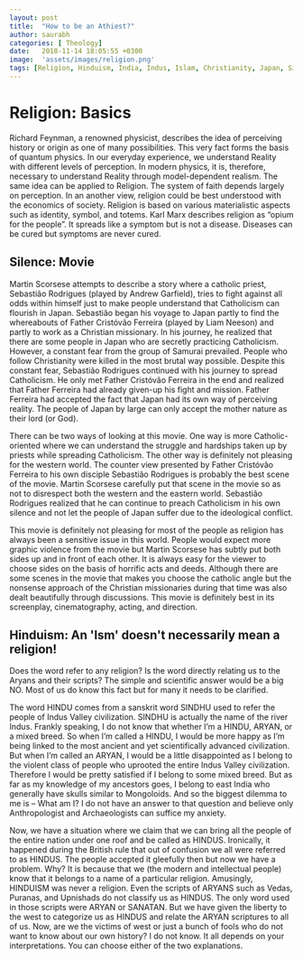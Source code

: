 ```yaml
---
layout: post
title:  "How to be an Athiest?"
author: saurabh
categories: [ Theology]
date:   2018-11-14 18:05:55 +0300
image:  'assets/images/religion.png'
tags: [Religion, Hinduism, India, Indus, Islam, Christianity, Japan, Silence]
---
```

# Religion: Basics

Richard Feynman, a renowned physicist, describes the idea of perceiving history or origin as one of many possibilities. This very fact forms the basis of quantum physics. In our everyday experience, we understand Reality with different levels of perception. In modern physics, it is, therefore, necessary to understand Reality through model-dependent realism. The same idea can be applied to Religion. The system of faith depends largely on perception. In an another view, religion could be best understood with the economics of society. Religion is based on various materialistic aspects such as identity, symbol, and totems. Karl Marx describes religion as “opium for the people”. It spreads like a symptom but is not a disease. Diseases can be cured but symptoms are never cured.

## Silence: Movie 

Martin Scorsese attempts to describe a story where a catholic priest, Sebastião Rodrigues (played by Andrew Garfield), tries to fight against all odds within himself just to make people understand that Catholicism can flourish in Japan. Sebastião began his voyage to Japan partly to find the whereabouts of Father Cristóvão Ferreira (played by Liam Neeson) and partly to work as a Christian missionary. In his journey, he realized that there are some people in Japan who are secretly practicing Catholicism. However, a constant fear from the group of Samurai prevailed. People who follow Christianity were killed in the most brutal way possible. Despite this constant fear, Sebastião Rodrigues continued with his journey to spread Catholicism. He only met Father Cristóvão Ferreira in the end and realized that Father Ferreira had already given-up his fight and mission. Father Ferreira had accepted the fact that Japan had its own way of perceiving reality. The people of Japan by large can only accept the mother nature as their lord (or God).

There can be two ways of looking at this movie. One way is more Catholic-oriented where we can understand the struggle and hardships taken up by priests while spreading Catholicism. The other way is definitely not pleasing for the western world. The counter view presented by Father Cristóvão Ferreira to his own disciple Sebastião Rodrigues is probably the best scene of the movie. Martin Scorsese carefully put that scene in the movie so as not to disrespect both the western and the eastern world. Sebastião Rodrigues realized that he can continue to preach Catholicism in his own silence and not let the people of Japan suffer due to the ideological conflict.

This movie is definitely not pleasing for most of the people as religion has always been a sensitive issue in this world. People would expect more graphic violence from the movie but Martin Scorsese has subtly put both sides up and in front of each other. It is always easy for the viewer to choose sides on the basis of horrific acts and deeds. Although there are some scenes in the movie that makes you choose the catholic angle but the nonsense approach of the Christian missionaries during that time was also dealt beautifully through discussions. This movie is definitely best in its screenplay, cinematography, acting, and direction.

## Hinduism: An 'Ism' doesn't necessarily mean a religion!

Does the word refer to any religion? Is the word directly relating us to the Aryans and their scripts? The simple and scientific answer would be a big NO. Most of us do know this fact but for many it needs to be clarified.

The word HINDU comes from a sanskrit word SINDHU used to refer the people of Indus Valley civilization. SINDHU is actually the name of the river Indus. Frankly speaking, I do not know that whether I’m a HINDU, ARYAN, or a mixed breed. So when I’m called a HINDU, I would be more happy as I’m being linked to the most ancient and yet scientifically advanced civilization. But when I’m called an ARYAN, I would be a little disappointed as I belong to the violent class of people who uprooted the entire Indus Valley civilization. Therefore I would be pretty satisfied if I belong to some mixed breed. But as far as my knowledge of my ancestors goes, I belong to east India who generally have skulls similar to Mongoloids. And so the biggest dilemma to me is – What am I? I do not have an answer to that question and believe only Anthropologist and Archaeologists can suffice my anxiety.

Now, we have a situation where we claim that we can bring all the people of the entire nation under one roof and be called as HINDUS. Ironically, it happened during the British rule that out of confusion we all were referred to as HINDUS. The people accepted it gleefully then but now we have a problem. Why? It is because that we (the modern and intellectual people) know that it belongs to a name of a particular religion. Amusingly, HINDUISM was never a religion. Even the scripts of ARYANS such as Vedas, Puranas, and Upnishads do not classify us as HINDUS. The only word used in those scripts were ARYAN or SANATAN. But we have given the liberty to the west to categorize us as HINDUS and relate the ARYAN scriptures to all of us. Now, are we the victims of west or just a bunch of fools who do not want to know about our own history? I do not know. It all depends on your interpretations. You can choose either of the two explanations.
